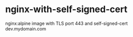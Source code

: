 # nginx-with-self-signed-cert
nginx:alpine image with TLS port 443 and self-signed-cert dev.mydomain.com
